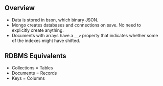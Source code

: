 ## Overview

* Data is stored in bson, which binary JSON.
* Mongo creates databases and connections on save. No need to explicitly create anything.
* Documents with arrays have a `__v` property that indicates whether some of the indexes might have shifted.

## RDBMS Equivalents

* Collections = Tables
* Documents = Records
* Keys = Columns
